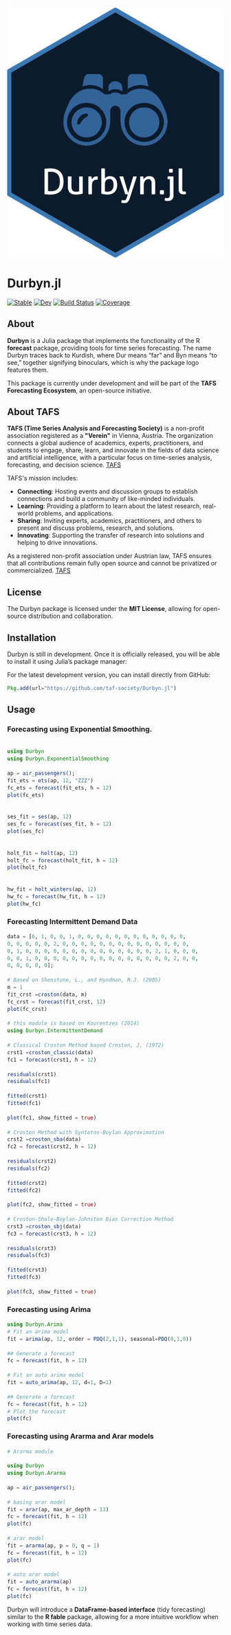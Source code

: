 <div align="center">
<img src="docs/src/assets/logo.png"/>
</div>

# Durbyn.jl

[![Stable](https://img.shields.io/badge/docs-stable-blue.svg)](https://taf-society.github.io/Durbyn.jl/stable/) [![Dev](https://img.shields.io/badge/docs-dev-blue.svg)](https://taf-society.github.io/Durbyn.jl/dev/) [![Build Status](https://github.com/taf-society/Durbyn.jl/actions/workflows/CI.yml/badge.svg?branch=main)](https://github.com/taf-society/Durbyn.jl/actions/workflows/CI.yml?query=branch%3Amain) [![Coverage](https://codecov.io/gh/taf-society/Durbyn.jl/branch/main/graph/badge.svg)](https://codecov.io/gh/taf-society/Durbyn.jl)

## About

**Durbyn** is a Julia package that implements the functionality of the R **forecast** package, providing tools for time series forecasting. The name Durbyn traces back to Kurdish, where Dur means “far” and Byn means “to see,” together signifying binoculars, which is why the package logo features them.

This package is currently under development and will be part of the **TAFS Forecasting Ecosystem**, an open-source initiative.

## About TAFS

**TAFS (Time Series Analysis and Forecasting Society)** is a non-profit association registered as a **"Verein"** in Vienna, Austria. The organization connects a global audience of academics, experts, practitioners, and students to engage, share, learn, and innovate in the fields of data science and artificial intelligence, with a particular focus on time-series analysis, forecasting, and decision science. [TAFS](https://taf-society.org/)

TAFS's mission includes:

-   **Connecting**: Hosting events and discussion groups to establish connections and build a community of like-minded individuals.
-   **Learning**: Providing a platform to learn about the latest research, real-world problems, and applications.
-   **Sharing**: Inviting experts, academics, practitioners, and others to present and discuss problems, research, and solutions.
-   **Innovating**: Supporting the transfer of research into solutions and helping to drive innovations.

As a registered non-profit association under Austrian law, TAFS ensures that all contributions remain fully open source and cannot be privatized or commercialized. [TAFS](https://taf-society.org/)

## License

The Durbyn package is licensed under the **MIT License**, allowing for open-source distribution and collaboration.

## Installation

Durbyn is still in development. Once it is officially released, you will be able to install it using Julia’s package manager:

For the latest development version, you can install directly from GitHub:

``` julia
Pkg.add(url="https://github.com/taf-society/Durbyn.jl")
```

## Usage

### Forecasting using Exponential Smoothing.

``` julia

using Durbyn
using Durbyn.ExponentialSmoothing

ap = air_passengers();
fit_ets = ets(ap, 12, "ZZZ")
fc_ets = forecast(fit_ets, h = 12)
plot(fc_ets)


ses_fit = ses(ap, 12)
ses_fc = forecast(ses_fit, h = 12)
plot(ses_fc)


holt_fit = holt(ap, 12)
holt_fc = forecast(holt_fit, h = 12)
plot(holt_fc)


hw_fit = holt_winters(ap, 12)
hw_fc = forecast(hw_fit, h = 12)
plot(hw_fc)
```

### Forecasting Intermittent Demand Data

``` julia
data = [6, 1, 0, 0, 1, 0, 0, 0, 0, 0, 0, 0, 0, 0, 0, 0, 0,
0, 0, 0, 0, 0, 2, 0, 0, 0, 0, 0, 0, 0, 0, 0, 0, 0, 0, 0, 0,
0, 1, 0, 0, 0, 0, 0, 0, 0, 0, 0, 0, 0, 0, 0, 0, 2, 1, 0, 0, 0,
0, 0, 1, 0, 0, 0, 0, 0, 0, 0, 0, 0, 0, 0, 0, 0, 0, 0, 2, 0, 0, 
0, 0, 0, 0, 0];

# Based on Shenstone, L., and Hyndman, R.J. (2005)
m = 1
fit_crst =croston(data, m)
fc_crst = forecast(fit_crst, 12)
plot(fc_crst)

# this module is based on Kourentzes (2014)
using Durbyn.IntermittentDemand

# Classical Croston Method based Croston, J. (1972) 
crst1 =croston_classic(data)
fc1 = forecast(crst1, h = 12)

residuals(crst1)
residuals(fc1)

fitted(crst1)
fitted(fc1)

plot(fc1, show_fitted = true)

# Croston Method with Syntetos-Boylan Approximation
crst2 =croston_sba(data)
fc2 = forecast(crst2, h = 12)

residuals(crst2)
residuals(fc2)

fitted(crst2)
fitted(fc2)

plot(fc2, show_fitted = true)

# Croston-Shale-Boylan-Johnston Bias Correction Method
crst3 =croston_sbj(data)
fc3 = forecast(crst3, h = 12)

residuals(crst3)
residuals(fc3)

fitted(crst3)
fitted(fc3)

plot(fc3, show_fitted = true)
```

### Forecasting using Arima

``` julia
using Durbyn.Arima
# Fit an arima model
fit = arima(ap, 12, order = PDQ(2,1,1), seasonal=PDQ(0,1,0))

## Generate a forecast
fc = forecast(fit, h = 12)

# Fit an auto arima model
fit = auto_arima(ap, 12, d=1, D=1)

## Generate a forecast
fc = forecast(fit, h = 12)
# Plot the forecast
plot(fc)
```

### Forecasting using Ararma and Arar models

``` julia
# Ararma module

using Durbyn
using Durbyn.Ararma

ap = air_passengers();

# basing arar model
fit = arar(ap, max_ar_depth = 13)
fc = forecast(fit, h = 12)
plot(fc)

# arar model
fit = ararma(ap, p = 0, q = 1)
fc = forecast(fit, h = 12)
plot(fc)

# auto arar model
fit = auto_ararma(ap)
fc = forecast(fit, h = 12)
plot(fc)
```

Durbyn will introduce a **DataFrame-based interface** (tidy forecasting) similar to the **R fable** package, allowing for a more intuitive workflow when working with time series data.